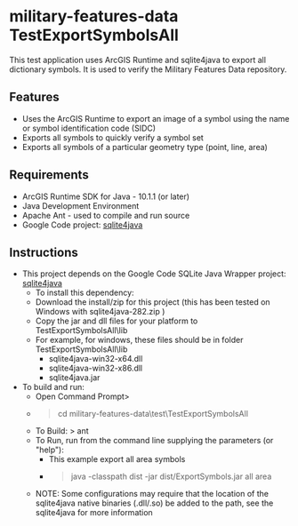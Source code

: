 # military-features-data TestExportSymbolsAll

This test application uses ArcGIS Runtime and sqlite4java to export all dictionary symbols. It is used to verify the Military Features Data repository. 

## Features

* Uses the ArcGIS Runtime to export an image of a symbol using the name or symbol identification code (SIDC) 
* Exports all symbols to quickly verify a symbol set
* Exports all symbols of a particular geometry type (point, line, area)

## Requirements

* ArcGIS Runtime SDK for Java - 10.1.1 (or later) 
* Java Development Environment
* Apache Ant - used to compile and run source
* Google Code project: [sqlite4java](https://code.google.com/p/sqlite4java) 

## Instructions

* This project depends on the Google Code SQLite Java Wrapper project: [sqlite4java](https://code.google.com/p/sqlite4java) 
    * To install this dependency:
    * Download the install/zip for this project (this has been tested on Windows with sqlite4java-282.zip )
    * Copy the jar and dll files for your platform to TestExportSymbolsAll\lib
    * For example, for windows, these files should be in folder TestExportSymbolsAll\lib 
        * sqlite4java-win32-x64.dll
        * sqlite4java-win32-x86.dll
        * sqlite4java.jar
* To build and run:
    * Open Command Prompt>
    * > cd military-features-data\test\TestExportSymbolsAll
    * To Build: > ant
    * To Run, run from the command line supplying the parameters (or "help"): 
        * This example export all area symbols
        * >java -classpath dist -jar dist/ExportSymbols.jar all area
    * NOTE: Some configurations may require that the location of the sqlite4java native binaries (.dll/.so) be added to the path, see the sqlite4java for more information
